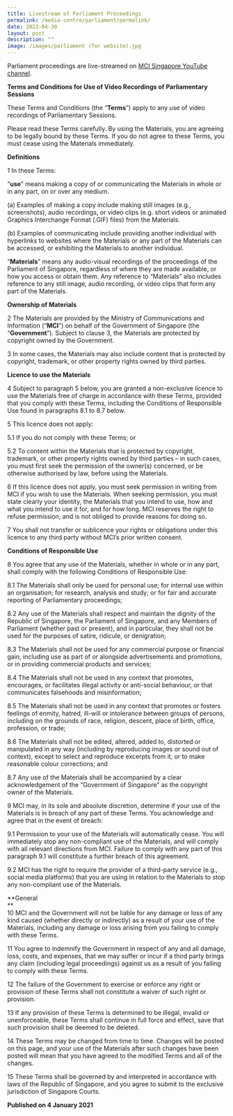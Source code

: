 ```yaml
---
title: Livestream of Parliament Proceedings
permalink: /media-centre/parliament/permalink/
date: 2023-04-30
layout: post
description: ""
image: /images/parliament (for website).jpg
---
```

Parliament proceedings are live-streamed on [MCI Singapore YouTube channel](https://go.gov.sg/mcisingapore).

**Terms and Conditions for Use of Video Recordings of Parliamentary Sessions**  
  
These Terms and Conditions (the “**Terms**”) apply to any use of video recordings of Parliamentary Sessions.   
  
Please read these Terms carefully. By using the Materials, you are agreeing to be legally bound by these Terms. If you do not agree to these Terms, you must cease using the Materials immediately.  
  
**Definitions**  
  
1 In these Terms:   
  
“**use**” means making a copy of or communicating the Materials in whole or in any part, on or over any medium.

(a) Examples of making a copy include making still images (e.g., screenshots), audio recordings, or video clips (e.g. short videos or animated Graphics Interchange Format (.GIF) files) from the Materials. 

(b) Examples of communicating include providing another individual with hyperlinks to websites where the Materials or any part of the Materials can be accessed, or exhibiting the Materials to another individual. 

“**Materials**” means any audio-visual recordings of the proceedings of the Parliament of Singapore, regardless of where they are made available, or how you access or obtain them. Any reference to “Materials” also includes reference to any still image, audio recording, or video clips that form any part of the Materials.   
  
**Ownership of Materials**  
  
2 The Materials are provided by the Ministry of Communications and Information (“**MCI**”) on behalf of the Government of Singapore (the “**Government**”). Subject to clause 3, the Materials are protected by copyright owned by the Government.   
  
3 In some cases, the Materials may also include content that is protected by copyright, trademark, or other property rights owned by third parties.   
  
**Licence to use the Materials**  
  
4 Subject to paragraph 5 below, you are granted a non-exclusive licence to use the Materials free of charge in accordance with these Terms, provided that you comply with these Terms, including the Conditions of Responsible Use found in paragraphs 8.1 to 8.7 below.   
  
5 This licence does not apply:

5.1 If you do not comply with these Terms; or

5.2 To content within the Materials that is protected by copyright, trademark, or other property rights owned by third parties – in such cases, you must first seek the permission of the owner(s) concerned, or be otherwise authorised by law, before using the Materials.  

6 If this licence does not apply, you must seek permission in writing from MCI if you wish to use the Materials. When seeking permission, you must state clearly your identity, the Materials that you intend to use, how and what you intend to use it for, and for how long. MCI reserves the right to refuse permission, and is not obliged to provide reasons for doing so.  
  
7 You shall not transfer or sublicence your rights or obligations under this licence to any third party without MCI’s prior written consent.   
  
**Conditions of Responsible Use**  
  
8 You agree that any use of the Materials, whether in whole or in any part, shall comply with the following Conditions of Responsible Use:

8.1 The Materials shall only be used for personal use; for internal use within an organisation; for research, analysis and study; or for fair and accurate reporting of Parliamentary proceedings;

8.2 Any use of the Materials shall respect and maintain the dignity of the Republic of Singapore, the Parliament of Singapore, and any Members of Parliament (whether past or present), and in particular, they shall not be used for the purposes of satire, ridicule, or denigration;

8.3 The Materials shall not be used for any commercial purpose or financial gain, including use as part of or alongside advertisements and promotions, or in providing commercial products and services;

8.4 The Materials shall not be used in any context that promotes, encourages, or facilitates illegal activity or anti-social behaviour, or that communicates falsehoods and misinformation;

8.5 The Materials shall not be used in any context that promotes or fosters feelings of enmity, hatred, ill-will or intolerance between groups of persons, including on the grounds of race, religion, descent, place of birth, office, profession, or trade;  

8.6 The Materials shall not be edited, altered, added to, distorted or manipulated in any way (including by reproducing images or sound out of context), except to select and reproduce excerpts from it, or to make reasonable colour corrections; and

8.7 Any use of the Materials shall be accompanied by a clear acknowledgement of the “Government of Singapore” as the copyright owner of the Materials. 

9 MCI may, in its sole and absolute discretion, determine if your use of the Materials is in breach of any part of these Terms. You acknowledge and agree that in the event of breach:

9.1 Permission to your use of the Materials will automatically cease. You will immediately stop any non-compliant use of the Materials, and will comply with all relevant directions from MCI. Failure to comply with any part of this paragraph 9.1 will constitute a further breach of this agreement.

9.2 MCI has the right to require the provider of a third-party service (e.g., social media platforms) that you are using in relation to the Materials to stop any non-compliant use of the Materials. 

**General  
**  
10 MCI and the Government will not be liable for any damage or loss of any kind caused (whether directly or indirectly) as a result of your use of the Materials, including any damage or loss arising from you failing to comply with these Terms.   
  
11 You agree to indemnify the Government in respect of any and all damage, loss, costs, and expenses, that we may suffer or incur if a third party brings any claim (including legal proceedings) against us as a result of you failing to comply with these Terms.  
  
12 The failure of the Government to exercise or enforce any right or provision of these Terms shall not constitute a waiver of such right or provision.  
  
13 If any provision of these Terms is determined to be illegal, invalid or unenforceable, these Terms shall continue in full force and effect, save that such provision shall be deemed to be deleted.   
  
14 These Terms may be changed from time to time. Changes will be posted on this page, and your use of the Materials after such changes have been posted will mean that you have agreed to the modified Terms and all of the changes.   
  
15 These Terms shall be governed by and interpreted in accordance with laws of the Republic of Singapore, and you agree to submit to the exclusive jurisdiction of Singapore Courts.   
  

**Published on 4 January 2021**